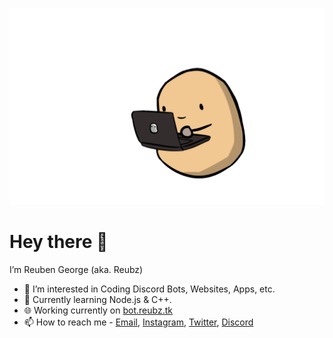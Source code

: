<img width="600" src="./img.gif"></img>
# Hey there 👋
I’m Reuben George (aka. Reubz)

- 👀 I’m interested in Coding Discord Bots, Websites, Apps, etc. 
- 🌱 Currently learning Node.js & C++.
- 🌐 Working currently on [bot.reubz.tk](https://bot.reubz.tk)
- 📫 How to reach me - [Email](mailto:work.with.reubz@gmail.com), [Instagram](https://www.instagram.com/_.reubz._/), [Twitter](https://twitter.com/official_reubz), [Discord](https://discord.gg/zuqcKZQC2c)

